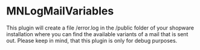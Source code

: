 # MNLogMailVariables

This plugin will create a file /error.log in the /public folder of your shopware installation where you can find the available variants of a mail that is sent out. Please keep in mind, that this plugin is only for debug purposes.
